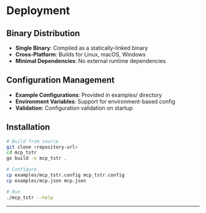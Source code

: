 # Deployment

## Binary Distribution

- **Single Binary**: Compiled as a statically-linked binary
- **Cross-Platform**: Builds for Linux, macOS, Windows
- **Minimal Dependencies**: No external runtime dependencies

## Configuration Management

- **Example Configurations**: Provided in examples/ directory
- **Environment Variables**: Support for environment-based config
- **Validation**: Configuration validation on startup

## Installation

```bash
# Build from source
git clone <repository-url>
cd mcp_tstr
go build -o mcp_tstr .

# Configure
cp examples/mcp_tstr.config mcp_tstr.config
cp examples/mcp.json mcp.json

# Run
./mcp_tstr --help
```

---
